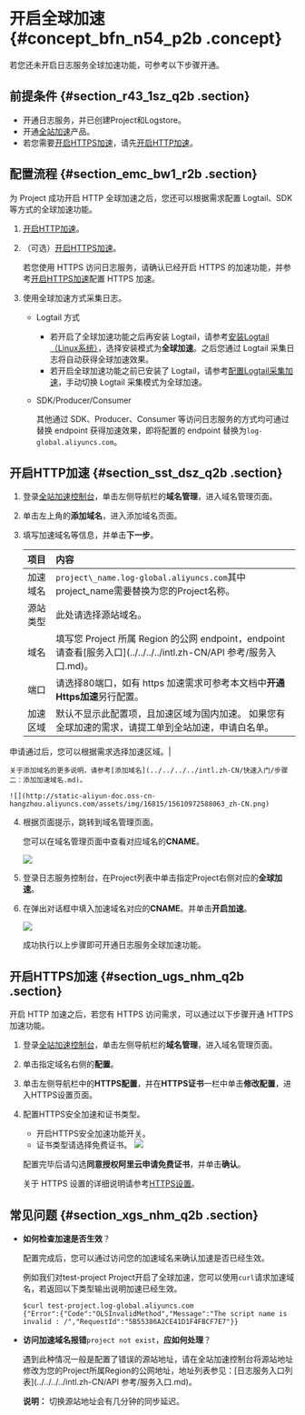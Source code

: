 # 开启全球加速 {#concept_bfn_n54_p2b .concept}

若您还未开启日志服务全球加速功能，可参考以下步骤开通。

## 前提条件 {#section_r43_1sz_q2b .section}

-   开通日志服务，并已创建Project和Logstore。
-   开通[全站加速](https://dcdn.console.aliyun.com/)产品。
-   若您需要[开启HTTPS加速](#)，请先[开启HTTP加速](#)。

## 配置流程 {#section_emc_bw1_r2b .section}

为 Project 成功开启 HTTP 全球加速之后，您还可以根据需求配置 Logtail、SDK 等方式的全球加速功能。

1.  [开启HTTP加速](#)。
2.  （可选）[开启HTTPS加速](#section_ugs_nhm_q2b)。

    若您使用 HTTPS 访问日志服务，请确认已经开启 HTTPS 的加速功能，并参考[开启HTTPS加速](#section_ugs_nhm_q2b)配置 HTTPS 加速。

3.  使用全球加速方式采集日志。
    -   Logtail 方式
        -   若开启了全球加速功能之后再安装 Logtail，请参考[安装Logtail（Linux系统）](intl.zh-CN/用户指南/Logtail采集/安装/安装Logtail（Linux系统）.md)，选择安装模式为**全球加速**。之后您通过 Logtail 采集日志将自动获得全球加速效果。
        -   若开启全球加速功能之前已安装了 Logtail，请参考[配置Logtail采集加速](intl.zh-CN/用户指南/数据采集/采集加速/配置Logtail采集加速.md)，手动切换 Logtail 采集模式为全球加速。
    -   SDK/Producer/Consumer

        其他通过 SDK、Producer、Consumer 等访问日志服务的方式均可通过替换 endpoint 获得加速效果，即将配置的 endpoint 替换为`log-global.aliyuncs.com`。


## 开启HTTP加速 {#section_sst_dsz_q2b .section}

1.  登录[全站加速控制台](https://dcdn.console.aliyun.com/)，单击左侧导航栏的**域名管理**，进入域名管理页面。
2.  单击左上角的**添加域名**，进入添加域名页面。
3.  填写加速域名等信息，并单击**下一步**。

    |项目|内容|
    |:-|:-|
    |加速域名|`project\_name.log-global.aliyuncs.com`其中project\_name需要替换为您的Project名称。|
    |源站类型|此处请选择源站域名。|
    |域名|填写您 Project 所属 Region 的公网 endpoint，endpoint 请查看[服务入口](../../../../intl.zh-CN/API 参考/服务入口.md)。|
    |端口|请选择80端口，如有 https 加速需求可参考本文档中**开通Https加速**另行配置。|
    |加速区域|默认不显示此配置项，且加速区域为国内加速。 如果您有全球加速的需求，请提工单到全站加速，申请白名单。

 申请通过后，您可以根据需求选择加速区域。|

    关于添加域名的更多说明，请参考[添加域名](../../../../intl.zh-CN/快速入门/步骤二：添加加速域名.md)。

    ![](http://static-aliyun-doc.oss-cn-hangzhou.aliyuncs.com/assets/img/16815/15610972588063_zh-CN.png)

4.  根据页面提示，跳转到域名管理页面。

    您可以在域名管理页面中查看对应域名的**CNAME**。

    ![](http://static-aliyun-doc.oss-cn-hangzhou.aliyuncs.com/assets/img/16815/15610972598064_zh-CN.png)

5.  登录日志服务控制台，在Project列表中单击指定Project右侧对应的**全球加速**。
6.  在弹出对话框中填入加速域名对应的**CNAME**。并单击**开启加速**。

    ![](http://static-aliyun-doc.oss-cn-hangzhou.aliyuncs.com/assets/img/16815/15610972598065_zh-CN.png)

    成功执行以上步骤即可开通日志服务全球加速功能。


## 开启HTTPS加速 {#section_ugs_nhm_q2b .section}

开启 HTTP 加速之后，若您有 HTTPS 访问需求，可以通过以下步骤开通 HTTPS 加速功能。

1.  登录[全站加速控制台](https://dcdn.console.aliyun.com/)，单击左侧导航栏的**域名管理**，进入域名管理页面。
2.  单击指定域名右侧的**配置**。
3.  单击左侧导航栏中的**HTTPS配置**，并在**HTTPS证书**一栏中单击**修改配置**，进入HTTPS设置页面。
4.  配置HTTPS安全加速和证书类型。

    -   开启HTTPS安全加速功能开关。
    -   证书类型请选择免费证书。
    ![](http://static-aliyun-doc.oss-cn-hangzhou.aliyuncs.com/assets/img/16815/15610972598066_zh-CN.png)

    配置完毕后请勾选**同意授权阿里云申请免费证书**，并单击**确认**。

    关于 HTTPS 设置的详细说明请参考[HTTPS设置](../../../../intl.zh-CN/用户指南/HTTPS设置/HTTPS设置.md)。


## 常见问题 {#section_xgs_nhm_q2b .section}

-   **如何检查加速是否生效**？

    配置完成后，您可以通过访问您的加速域名来确认加速是否已经生效。

    例如我们对test-project Project开启了全球加速，您可以使用`curl`请求加速域名，若返回以下类型输出说明加速已经生效。

    ``` {#codeblock_53a_ib9_6bi}
    $curl test-project.log-global.aliyuncs.com
    {"Error":{"Code":"OLSInvalidMethod","Message":"The script name is invalid : /","RequestId":"5B55386A2CE41D1F4FBCF7E7"}}
    ```

-   **访问加速域名报错**`project not exist`，**应如何处理**？

    遇到此种情况一般是配置了错误的源站地址，请在全站加速控制台将源站地址修改为您的Project所属Region的公网地址，地址列表参见：[日志服务入口列表](../../../../intl.zh-CN/API 参考/服务入口.md)。

    **说明：** 切换源站地址会有几分钟的同步延迟。


